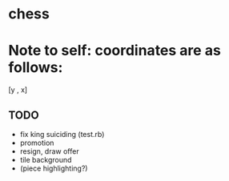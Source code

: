 # chess
# Note to self: coordinates are as follows:
[y , x]

## TODO
+ fix king suiciding (test.rb)
+ promotion
+ resign, draw offer
+ tile background
+ (piece highlighting?)